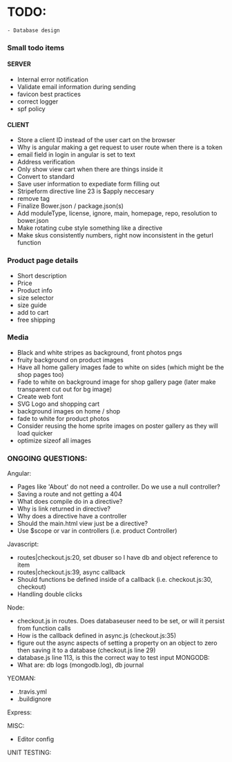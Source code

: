 # TODO:
    - Database design

### Small todo items

  ####  SERVER
  - Internal error notification
  - Validate email information during sending
  - favicon best practices
  - correct logger
  - spf policy
 
  ####  CLIENT
  - Store a client ID instead of the user cart on the browser
  - Why is angular making a get request to user route when there is a token
  - email field in login in angular is set to text
  - Address verification
  - Only show view cart when there are things inside it  
  - Convert to standard
  - Save user information to expediate form filling out
  - Stripeform directive line 23 is $apply neccesary  
  - remove <base> tag  
  - Finalize Bower.json / package.json(s)
  - Add moduleType, license, ignore, main, homepage, repo, resolution to bower.json
  - Make rotating cube style something like a directive
  - Make skus consistently numbers, right now inconsistent in the geturl function
  
### Product page details
  - Short description
  - Price
  - Product info
  - size selector
  - size guide
  - add to cart
  - free shipping


### Media
  - Black and white stripes as background, front photos pngs
  - fruity background on product images
  - Have all home gallery images fade to white on sides (which might be the shop pages too)
  - Fade to white on background image for shop gallery page (later make transparent cut out for bg image)
  - Create web font
  - SVG Logo and shopping cart
  - background images on home / shop
  - fade to white for product photos
  - Consider reusing the home sprite images on poster gallery as they will load quicker
  - optimize sizeof all images

### ONGOING QUESTIONS:
Angular:
  - Pages like 'About' do not need a controller. Do we use a null controller?
  - Saving a route and not getting a 404
  - What does compile do in a directive?
  - Why is link returned in directive?
  - Why does a directive have a controller
  - Should the main.html view just be a directive?
  - Use $scope or var in controllers (i.e. product Controller)

Javascript:
  - routes|checkout.js:20, set dbuser so I have db and object reference to item
  - routes|checkout.js:39, async callback
  - Should functions be defined inside of a callback (i.e. checkout.js:30, checkout)
  - Handling double clicks

Node:
  - checkout.js in routes. Does databaseuser need to be set, or will it persist from function calls
  - How is the callback defined in async.js (checkout.js:35)
  - figure out the async aspects of setting a property on an object to zero then saving it to a database (checkout.js line 29)
  - database.js line 113, is this the correct way to test input
MONGODB:
  - What are: db logs (mongodb.log), db journal

YEOMAN:
  -  .travis.yml
  -  .buildignore

Express:

MISC:
  - Editor config

UNIT TESTING:

